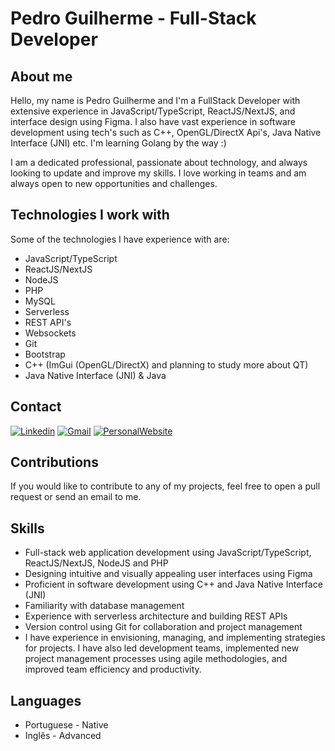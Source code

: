 # Pedro Guilherme - Full-Stack Developer

## About me

Hello, my name is Pedro Guilherme and I'm a FullStack Developer with extensive experience in JavaScript/TypeScript, ReactJS/NextJS, and interface design using Figma. I also have vast experience in software development using tech's such as C++, OpenGL/DirectX Api's,  Java Native Interface (JNI) etc. I'm learning Golang by the way :)

I am a dedicated professional, passionate about technology, and always looking to update and improve my skills. I love working in teams and am always open to new opportunities and challenges.

## Technologies I work with

Some of the technologies I have experience with are:

- JavaScript/TypeScript
- ReactJS/NextJS
- NodeJS
- PHP
- MySQL
- Serverless
- REST API's
- Websockets
- Git
- Bootstrap
- C++ (ImGui (OpenGL/DirectX) and planning to study more about QT)
- Java Native Interface (JNI) & Java

## Contact

<!-- Your badges -->
[![Linkedin](https://img.shields.io/badge/-Linkedin-blue?style=for-the-badge&logo=Linkedin&logoColor=white)](https://www.linkedin.com/in/pedrogpo)
[![Gmail](https://img.shields.io/badge/Gmail-D14836?style=for-the-badge&logo=gmail&logoColor=white)](mailto:contact@pedrogui.com)
[![PersonalWebsite](https://img.shields.io/badge/Personal_website-0078D7?style=for-the-badge&logo=Microsoft-edge&logoColor=white)](https://pedrogui.com)

## Contributions

If you would like to contribute to any of my projects, feel free to open a pull request or send an email to me.

## Skills

- Full-stack web application development using JavaScript/TypeScript, ReactJS/NextJS, NodeJS and PHP
- Designing intuitive and visually appealing user interfaces using Figma
- Proficient in software development using C++ and Java Native Interface (JNI)
- Familiarity with database management
- Experience with serverless architecture and building REST APIs
- Version control using Git for collaboration and project management
- I have experience in envisioning, managing, and implementing strategies for projects. I have also led development teams, implemented new project management processes using agile methodologies, and improved team efficiency and productivity.

## Languages

- Portuguese - Native
- Inglês - Advanced
